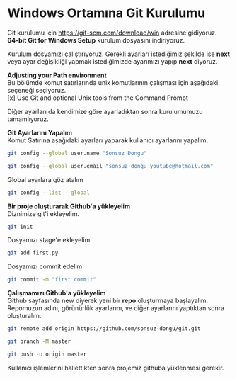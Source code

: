# Windows Ortamına Git Kurulumu

Git kurulumu için https://git-scm.com/download/win adresine gidiyoruz.  
**64-bit Git for Windows Setup** kurulum dosyasını indiriyoruz.     
   
   
Kurulum dosyamızı çalıştırıyoruz. Gerekli ayarları istediğimiz şekilde ise **next** veya ayar değişikliği yapmak istediğimizde ayarımızı yapıp **next** diyoruz.

**Adjusting your Path environment**    
Bu bölümde komut satırlarında unix komutlarının çalışması için aşağıdaki seçeneği seçiyoruz.   
[x] Use Git and optional Unix tools from the Command Prompt

Diğer ayarları da kendimize göre ayarladıktan sonra kurulumumuzu tamamlıyoruz.

**Git Ayarlarını Yapalım**   
Komut Satırına aşağıdaki ayarları yaparak kullanıcı ayarlarını yapalım.
```sh
git config --global user.name "Sonsuz Dongu"
```

```sh
git config --global user.email "sonsuz_dongu_youtube@hotmail.com"
```
Global ayarlara göz atalım
```sh
git config --list --global
```

**Bir proje oluşturarak Github'a yükleyelim**    
Diznimize git'i ekleyelim.

```sh
git init
```

Dosyamızı stage'e ekleyelim
```sh
git add first.py
```

Dosyamızı commit edelim
```sh
git commit -m "first commit"
```
  
**Çalışmamızı Github'a yükleyelim**   
Github sayfasında new diyerek yeni bir **repo** oluşturmaya başlayalım.  
Repomuzun adını, görünürlük ayarlarını, ve diğer ayarlarını yaptıktan sonra oluşturalım.
```sh
git remote add origin https://github.com/sonsuz-dongu/git.git
```
```sh
git branch -M master
```
```sh
git push -u origin master
```

Kullanıcı işlemlerini hallettikten sonra projemiz githuba yüklenmesi gerekir.
